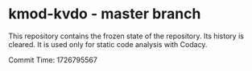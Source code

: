# kmod-kvdo - master branch

This repository contains the frozen state of the repository.
Its history is cleared. It is used only for static code
analysis with Codacy.

Commit Time: 1726795567